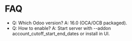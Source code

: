 # FAQ

- Q: Which Odoo version? A: 16.0 (OCA/OCB packaged).
- Q: How to enable? A: Start server with --addon account_cutoff_start_end_dates or install in UI.
